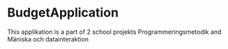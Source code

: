 BudgetApplication
=================

This applikation is a part of 2 school projekts Programmeringsmetodik and Mäniska och datainteraktion
